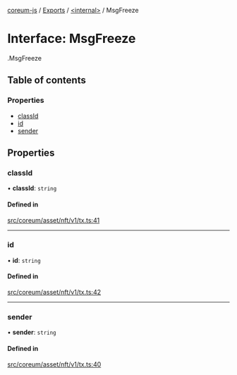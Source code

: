 [coreum-js](../README.md) / [Exports](../modules.md) / [<internal\>](../modules/internal_.md) / MsgFreeze

# Interface: MsgFreeze

[<internal>](../modules/internal_.md).MsgFreeze

## Table of contents

### Properties

- [classId](internal_.MsgFreeze-3.md#classid)
- [id](internal_.MsgFreeze-3.md#id)
- [sender](internal_.MsgFreeze-3.md#sender)

## Properties

### classId

• **classId**: `string`

#### Defined in

[src/coreum/asset/nft/v1/tx.ts:41](https://github.com/PyramydLabs/coreum-js/blob/1b17c7f/src/coreum/asset/nft/v1/tx.ts#L41)

___

### id

• **id**: `string`

#### Defined in

[src/coreum/asset/nft/v1/tx.ts:42](https://github.com/PyramydLabs/coreum-js/blob/1b17c7f/src/coreum/asset/nft/v1/tx.ts#L42)

___

### sender

• **sender**: `string`

#### Defined in

[src/coreum/asset/nft/v1/tx.ts:40](https://github.com/PyramydLabs/coreum-js/blob/1b17c7f/src/coreum/asset/nft/v1/tx.ts#L40)
